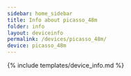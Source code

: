 ```yaml
---
sidebar: home_sidebar
title: Info about picasso_48m
folder: info
layout: deviceinfo
permalink: /devices/picasso_48m/
device: picasso_48m
---
```

{% include templates/device_info.md %}
